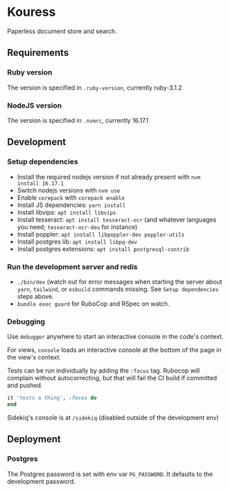 # Kouress

Paperless document store and search.

## Requirements

### Ruby version

The version is specified in `.ruby-version`, currently ruby-3.1.2

### NodeJS version

The version is specified in `.nvmrc`, currently 16.17.1

## Development

### Setup dependencies

- Install the required nodejs version if not already present with `nvm install 16.17.1`
- Switch nodejs versions with `nvm use`
- Enable `corepack` with `corepack enable`
- Install JS dependencies: `yarn install`
- Install libvips: `apt install libvips`
- Install tesseract: `apt install tesseract-ocr` (and whatever languages you need; `tesseract-ocr-deu` for instance)
- Install poppler: `apt install libpoppler-dev poppler-utils`
- Install postgres lib: `apt install libpq-dev`
- Install postgres extensions: `apt install postgresql-contrib`

### Run the development server and redis

- `./bin/dev` (watch out for error messages when starting the server about `yarn`, `tailwind`, or `esbuild` commands missing. See `Setup dependencies` steps above.
- `bundle exec guard` for RuboCop and RSpec on watch.

### Debugging

Use `debugger` anywhere to start an interactive console in the code's context.

For views, `console` loads an interactive console at the bottom of the page in the view's context.

Tests can be run individually by adding the `:focus` tag. Rubocop will complain without autocorrecting, but that will fail the CI build if committed and pushed.

```ruby
it 'tests a thing', :focus do
end
```

Sidekiq's console is at `/sidekiq` (disabled outside of the development env)

## Deployment

### Postgres

The Postgres password is set with env var `PG_PASSWORD`. It defaults to the development password.

